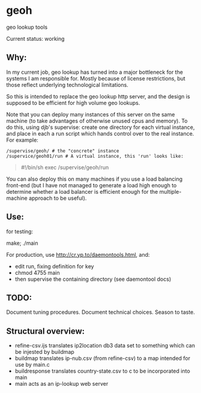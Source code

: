 # geoh
geo lookup tools

Current status: working

Why:
---

In my current job, geo lookup has turned into a major bottleneck for the systems I am responsible for. Mostly because of license restrictions, but those reflect underlying technological limitations.

So this is intended to replace the geo lookup http server, and the design is supposed to be efficient for high volume geo lookups.

Note that you can deploy many instances of this server on the same machine (to take advantages of otherwise unused cpus and memory). To do this, using djb's supervise: create one directory for each virtual instance, and place in each a run script which hands control over to the real instance. For example:

    /supervise/geoh/ # the "concrete" instance
    /supervice/geoh01/run # A virtual instance, this 'run' looks like:

> #!/bin/sh
> exec /supervise/geoh/run

You can also deploy this on many machines if you use a load balancing front-end (but I have not managed to generate a load high enough to determine whether a load balancer is efficient enough for the multiple-machine approach to be useful).

Use:
---

for testing:

make; ./main 

For production, use http://cr.yp.to/daemontools.html, and:

* edit run, fixing definition for key
* chmod 4755 main
* then supervise the containing directory (see daemontool docs)

TODO:
----

Document tuning procedures.
Document technical choices.
Season to taste.

Structural overview:
-------------------

* refine-csv.ijs translates ip2location db3 data set to something which can be injested by buildmap
* buildmap translates ip-nub.csv (from refine-csv) to a map intended for use by main.c
* buildresponse translates country-state.csv to c to be incorporated into main
* main acts as an ip-lookup web server

